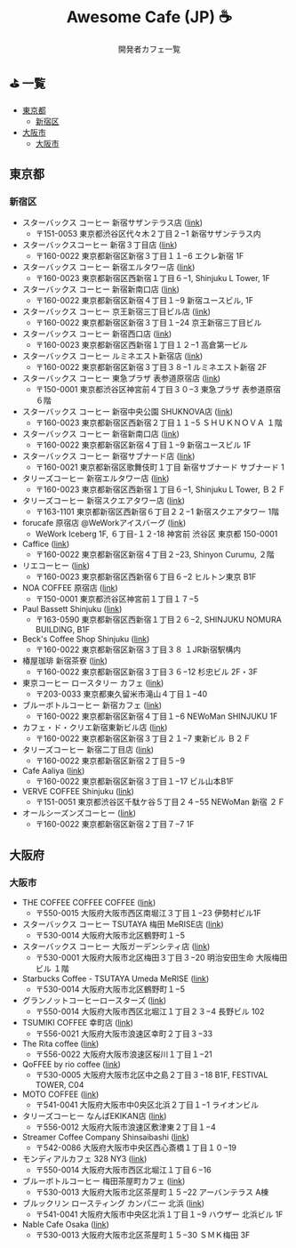 <h1 align="center">Awesome Cafe (JP) ☕</h1>
  
<p align="center">開発者カフェ一覧</p>

## ⛳️ 一覧

- [東京都](#東京都)
   - [新宿区](#新宿区)
- [大阪市](#大阪市)
   - [大阪市](#大阪市)

## 東京都

### 新宿区

- スターバックス コーヒー 新宿サザンテラス店 ([link](https://goo.gl/maps/xWjfzR6VF1ce9QGg6?coh=178572&entry=tt))
   - 〒151-0053 東京都渋谷区代々木２丁目２−1 新宿サザンテラス内
- スターバックスコーヒー 新宿３丁目店 ([link](https://goo.gl/maps/Kdz4Px8F3FGpzgaM9))
   - 〒160-0022 東京都新宿区新宿３丁目１１−6 エクレ新宿 1F
- スターバックス コーヒー 新宿エルタワー店 ([link](https://goo.gl/maps/EAwkiYXLFn9MSPAP7))
   - 〒160-0023 東京都新宿区西新宿１丁目６−1, Shinjuku L Tower, 1F
- スターバックス コーヒー 新宿新南口店 ([link](https://goo.gl/maps/6h8uUQFPtnc4X6TA9))
   - 〒160-0022 東京都新宿区新宿４丁目１−9 新宿ユースビル, 1F
- スターバックス コーヒー 京王新宿三丁目ビル店 ([link](https://goo.gl/maps/BiS6EAGnWNoRaQgQ9))
   - 〒160-0022 東京都新宿区新宿３丁目１−24 京王新宿三丁目ビル
- スターバックス コーヒー 新宿西口店 ([link](https://goo.gl/maps/9VhU1Kbb27Jbatqk8))
   - 〒160-0023 東京都新宿区西新宿１丁目１２−1 高倉第一ビル
- スターバックス コーヒー ルミネエスト新宿店 ([link](https://goo.gl/maps/ymJyi36esQMc8JoCA))
   - 〒160-0022 東京都新宿区新宿３丁目３８−1 ルミネエスト新宿 2F
- スターバックス コーヒー 東急プラザ 表参道原宿店 ([link](https://goo.gl/maps/SMm1YnVW2XDLVpEw8))
   - 〒150-0001 東京都渋谷区神宮前４丁目３０−3 東急プラザ 表参道原宿 ６階
- スターバックス コーヒー 新宿中央公園 SHUKNOVA店 ([link](https://goo.gl/maps/rikEYw54EKbfVt9N7))
   - 〒160-0023 東京都新宿区西新宿２丁目１１−5 ＳＨＵＫＮＯＶＡ １階
- スターバックス コーヒー 新宿新南口店 ([link](https://goo.gl/maps/aramDBFT7htryq6D7))
   - 〒160-0022 東京都新宿区新宿４丁目１−9 新宿ユースビル 1F
- スターバックス コーヒー 新宿サブナード店 ([link](https://goo.gl/maps/hAckCcJcMdm9eJ9B6))
   - 〒160-0021 東京都新宿区歌舞伎町１丁目 新宿サブナード サブナード 1
- タリーズコーヒー 新宿エルタワー店 ([link](https://goo.gl/maps/3DV1DXZcLp8EXC4eA))
   - 〒160-0023 東京都新宿区西新宿１丁目６−1, Shinjuku L Tower, Ｂ２Ｆ
- タリーズコーヒー 新宿スクエアタワー店 ([link](https://goo.gl/maps/erpgPuM5atgyWwye8))
   - 〒163-1101 東京都新宿区西新宿６丁目２２−1 新宿スクエアタワー 1階
- forucafe 原宿店 @WeWorkアイスバーグ ([link](https://goo.gl/maps/qEtx8jCk8AYAqY6r5))
   - WeWork Iceberg 1F, ６丁目-１２-18 神宮前 渋谷区 東京都 150-0001
- Caffice ([link](https://goo.gl/maps/4sJZNRwLeiYe11D26))
   - 〒160-0022 東京都新宿区新宿４丁目２−23, Shinyon Curumu, ２階
- リエコーヒー ([link](https://goo.gl/maps/VXnoh7FXYkZd2DNq6))
   - 〒160-0023 東京都新宿区西新宿６丁目６−2 ヒルトン東京 B1F
- NOA COFFEE 原宿店 ([link](https://goo.gl/maps/bKf4MWRkgr9noYyz8))
   - 〒150-0001 東京都渋谷区神宮前１丁目１７−5
- Paul Bassett Shinjuku ([link](https://goo.gl/maps/Kuh3QaeGEH7bkFQy8))
   - 〒163-0590 東京都新宿区西新宿１丁目２６−2, SHINJUKU NOMURA BUILDING, B1F
- Beck's Coffee Shop Shinjuku ([link](https://goo.gl/maps/6m3rgDJU1ffbkSNa9))
   - 〒160-0022 東京都新宿区新宿３丁目３８ １JR新宿駅構内
- 椿屋珈琲 新宿茶寮 ([link](https://goo.gl/maps/AmziRb7Tdeh2QGSZ9))
   - 〒160-0022 東京都新宿区新宿３丁目３６−12 杉忠ビル 2F・3F
- 東京コーヒー ロースタリー カフェ ([link](https://goo.gl/maps/w42cC1go8vT2hPCn9?coh=178572&entry=tt))
   - 〒203-0033 東京都東久留米市滝山４丁目１−40
- ブルーボトルコーヒー 新宿カフェ ([link](https://goo.gl/maps/8sq6qsCQXtrMjBDH8))
   - 〒160-0022 東京都新宿区新宿４丁目１−6 NEWoMan SHINJUKU 1F
- カフェ・ド・クリエ新宿東新ビル店 ([link](https://goo.gl/maps/sVeycdUiJroP9Le66))
   - 〒160-0022 東京都新宿区新宿３丁目２１−7 東新ビル Ｂ２Ｆ
- タリーズコーヒー 新宿二丁目店 ([link](https://goo.gl/maps/JVbbzEiwvrYaNijw7))
   - 〒160-0022 東京都新宿区新宿２丁目５−9
- Cafe Aaliya ([link](https://goo.gl/maps/TpzyANqDQQ5jjhxCA))
   - 〒160-0022 東京都新宿区新宿３丁目１−17 ビル山本B1F
- VERVE COFFEE Shinjuku ([link](https://goo.gl/maps/dmMZq15KUEu8Sq3v7))
   - 〒151-0051 東京都渋谷区千駄ケ谷５丁目２４−55 NEWoMan 新宿 ２Ｆ
- オールシーズンズコーヒー ([link](https://goo.gl/maps/3vesxAZQL9QAUddA8))
   - 〒160-0022 東京都新宿区新宿２丁目７−7 1F

## 大阪府

### 大阪市

- THE COFFEE COFFEE COFFEE ([link](https://goo.gl/maps/AWuZrCsPZocvsDSp7))
   - 〒550-0015 大阪府大阪市西区南堀江３丁目１−23 伊勢村ビル1F
- スターバックス コーヒー TSUTAYA 梅田 MeRISE店 ([link](https://goo.gl/maps/kpHwb3BKfcXJzWRL6))
   - 〒530-0014 大阪府大阪市北区鶴野町１−5
- スターバックス コーヒー 大阪ガーデンシティ店 ([link](https://goo.gl/maps/rDYCnDF9hWLwjiDY6))
   - 〒530-0001 大阪府大阪市北区梅田３丁目３−20 明治安田生命 大阪梅田ビル １階
- Starbucks Coffee - TSUTAYA Umeda MeRISE ([link](https://goo.gl/maps/F1wMqjowwcgUH29S9))
   - 〒530-0014 大阪府大阪市北区鶴野町１−5
- グランノットコーヒーロースターズ ([link](https://goo.gl/maps/DCw2yi9n93Vcn6aU7?coh=178572&entry=tt))
   - 〒550-0014 大阪府大阪市西区北堀江１丁目２３−4 長野ビル 102
- TSUMIKI COFFEE 幸町店 ([link](https://goo.gl/maps/shVmCksRU5ihSPH86))
   - 〒556-0021 大阪府大阪市浪速区幸町２丁目３−33
- The Rita coffee ([link](https://goo.gl/maps/DHcM15rTsXmyH1ka6))
   - 〒556-0022 大阪府大阪市浪速区桜川１丁目１−21
- QoFFEE by rio coffee ([link](https://goo.gl/maps/m67EKmUBGJm7S4xG8))
   - 〒530-0005 大阪府大阪市北区中之島２丁目３−18 B1F, FESTIVAL TOWER, C04
- MOTO COFFEE ([link](https://goo.gl/maps/EK7UvEh8BuU9zk8R6?coh=178572&entry=tt))
   - 〒541-0041 大阪府大阪市中0央区北浜２丁目１−1 ライオンビル
- タリーズコーヒー なんばEKIKAN店 ([link](https://goo.gl/maps/Sd2fqPjyaB2auP7WA))
   - 〒556-0012 大阪府大阪市浪速区敷津東２丁目１−4
- Streamer Coffee Company Shinsaibashi ([link](https://goo.gl/maps/F4dSrFzjis7Dai5aA))
   - 〒542-0086 大阪府大阪市中央区西心斎橋１丁目１０−19
- モンディアルカフェ 328 NY3 ([link](https://goo.gl/maps/TujoWBxkKmjbmG3R8))
   - 〒550-0014 大阪府大阪市西区北堀江１丁目６−16
- ブルーボトルコーヒー 梅田茶屋町カフェ ([link](https://goo.gl/maps/HFMHfBSf1QcVrhAv9?coh=178572&entry=tt))
   - 〒530-0013 大阪府大阪市北区茶屋町１５−22 アーバンテラス A棟
- ブルックリン ロースティング カンパニー 北浜 ([link](https://goo.gl/maps/Fn8i8GdoucTiHdLN6?coh=178572&entry=tt))
   - 〒541-0041 大阪府大阪市中央区北浜１丁目１−9 ハウザー 北浜ビル 1F
- Nable Cafe Osaka ([link](https://goo.gl/maps/v6LqU6Bgvt6Dd6H27?coh=178572&entry=tt))
   - 〒530-0013 大阪府大阪市北区茶屋町１５−30 ＳＭＫ梅田 3F
